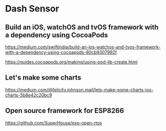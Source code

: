 # Dash Sensor

## Build an iOS, watchOS and tvOS framework with a dependency using CocoaPods
https://medium.com/swiftindia/build-an-ios-watchos-and-tvos-framework-with-a-dependency-using-cocoapods-80cb9307992f

https://guides.cocoapods.org/making/using-pod-lib-create.html

## Let's make some charts
https://medium.com/@felicity.johnson.mail/lets-make-some-charts-ios-charts-5b8e42c20bc9

## Open source framework for ESP8266
https://github.com/SuperHouse/esp-open-rtos

